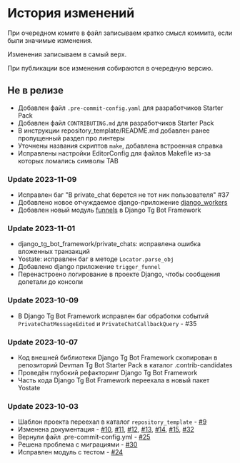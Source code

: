 История изменений
===============

При очередном комите в файл записываем кратко смысл коммита, если были значимые изменения.

Изменения записываем в самый верх.

При публикации все изменения собираются в очередную версию.


Не в релизе
------------------------

- Добавлен файл `.pre-commit-config.yaml` для разработчиков Starter Pack
- Добавлен файл `CONTRIBUTING.md` для разработчиков Starter Pack
- В инструкции repository_template/README.md добавлен ранее пропущенный раздел про линтеры
- Уточнены названия скриптов `make`, добавлена встроенная справка
- Исправлены настройки EditorConfig для файлов Makefile из-за которых ломались символы TAB

### Update 2023-11-09

- Исправлен баг "В private_chat берется не тот ник пользователя" #37
- Добавлено новое отчуждаемое django-приложение [django_workers](repository_template/src/.contrib-candidates/django_workers/)
- Добавлен новый модуль [funnels](repository_template/src/.contrib-candidates/django_tg_bot_framework/funnels/) в Django Tg Bot Framework

### Update 2023-11-01

- django_tg_bot_framework/private_chats: исправлена ошибка вложенных транзакций
- Yostate: исправлен баг в методе `Locator.parse_obj`
- Добавлено django приложение `trigger_funnel`
- Перенастроено логирование в проекте Django, чтобы сообщения долетали до консоли

### Update 2023-10-09

- В Django Tg Bot Framework исправлен баг обработки событий `PrivateChatMessageEdited` и `PrivateChatCallbackQuery` - #35

### Update 2023-10-07

- Код внешней библиотеки Django Tg Bot Framework скопирован в репозиторий Devman Tg Bot Starter Pack в каталог .contrib-candidates
- Проведён глубокий рефакторинг Django Tg Bot Framework
- Часть кода Django Tg Bot Framework переехала в новый пакет Yostate

### Update 2023-10-03
- Шаблон проекта переехал в каталог `repository_template` - [#9](https://gitlab.levelupdev.ru/dvmn-open-source-dev-tools/devman-tg-bot-starter-pack/-/issues/9)
- Изменена документация - [#10](https://gitlab.levelupdev.ru/dvmn-open-source-dev-tools/devman-tg-bot-starter-pack/-/issues/10), [#11](https://gitlab.levelupdev.ru/dvmn-open-source-dev-tools/devman-tg-bot-starter-pack/-/issues/11), [#12](https://gitlab.levelupdev.ru/dvmn-open-source-dev-tools/devman-tg-bot-starter-pack/-/issues/12), [#13](https://gitlab.levelupdev.ru/dvmn-open-source-dev-tools/devman-tg-bot-starter-pack/-/issues/13), [#14](https://gitlab.levelupdev.ru/dvmn-open-source-dev-tools/devman-tg-bot-starter-pack/-/issues/14), [#15](https://gitlab.levelupdev.ru/dvmn-open-source-dev-tools/devman-tg-bot-starter-pack/-/issues/15), [#32](https://gitlab.levelupdev.ru/dvmn-open-source-dev-tools/devman-tg-bot-starter-pack/-/issues/32)
- Вернули файл .pre-commit-config.yml - [#25](https://gitlab.levelupdev.ru/dvmn-open-source-dev-tools/devman-tg-bot-starter-pack/-/issues/25)
- Решена проблема с миграциями - [#30](https://gitlab.levelupdev.ru/dvmn-open-source-dev-tools/devman-tg-bot-starter-pack/-/issues/30)
- Исправлен модуль с тестом - [#24](https://gitlab.levelupdev.ru/dvmn-open-source-dev-tools/devman-tg-bot-starter-pack/-/issues/24)
